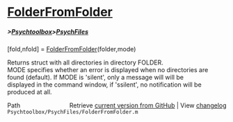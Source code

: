 # [FolderFromFolder](FolderFromFolder)
##### >[Psychtoolbox](Psychtoolbox)>[PsychFiles](PsychFiles)

[fold,nfold] = [FolderFromFolder](FolderFromFolder)(folder,mode)  
  
Returns struct with all directories in directory FOLDER.  
MODE specifies whether an error is displayed when no directories are  
found (default). If MODE is 'silent', only a message will will be  
displayed in the command window, if 'ssilent', no notification will be  
produced at all.  




<div class="code_header" style="text-align:right;">
  <span style="float:left;">Path&nbsp;&nbsp;</span> <span class="counter">Retrieve <a href=
  "https://raw.github.com/Psychtoolbox-3/Psychtoolbox-3/beta/Psychtoolbox/PsychFiles/FolderFromFolder.m">current version from GitHub</a> | View <a href=
  "https://github.com/Psychtoolbox-3/Psychtoolbox-3/commits/beta/Psychtoolbox/PsychFiles/FolderFromFolder.m">changelog</a></span>
</div>
<div class="code">
  <code>Psychtoolbox/PsychFiles/FolderFromFolder.m</code>
</div>


